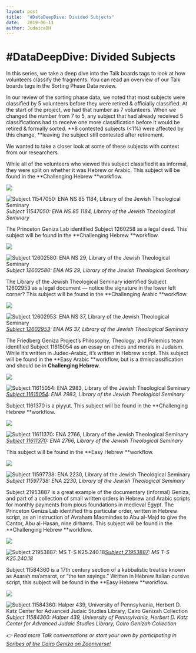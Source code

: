 ```yaml
---
layout: post
title:  "#DataDeepDive: Divided Subjects"
date:   2019-06-11
author: JudaicaDH
---
```

# #DataDeepDive: Divided Subjects

In this series, we take a deep dive into the Talk boards tags to look at how volunteers classify the fragments. You can read an overview of our Talk boards tags in the Sorting Phase Data review.

In our review of the sorting phase data, we noted that most subjects were classified by 5 volunteers before they were retired & officially classified. At the start of the project, we had that number as 7 volunteers. When we changed the number from 7 to 5, any subject that had already received 5 classifications had to receive one more classification before it would be retired & formally sorted. **8 contested subjects (<1%) were affected by this change, **leaving the subject still contested after retirement.

We wanted to take a closer look at some of these subjects with context from our researchers.

While all of the volunteers who viewed this subject classified it as informal, they were split on whether it was Hebrew or Arabic. This subject will be found in the **Challenging Hebrew **workflow.

![](https://cdn-images-1.medium.com/max/2000/0*xppE0E9fBdMYg-Yk.jpeg)

![Subject 11547050: ENA NS 85 1184, Library of the Jewish Theological Seminary](https://cdn-images-1.medium.com/max/2000/0*tF4H8b-owhbNrLhP.jpeg)*Subject 11547050: ENA NS 85 1184, Library of the Jewish Theological Seminary*

The Princeton Geniza Lab identified Subject 1260258 as a legal deed. This subject will be found in the **Challenging Hebrew **workflow.

![](https://cdn-images-1.medium.com/max/2000/0*2U0_nny3aT3pBVG5.jpeg)

![Subject 12602580: ENA NS 29, Library of the Jewish Theological Seminary](https://cdn-images-1.medium.com/max/2000/0*mnaT9yNRcWtSUEj2.jpeg)*Subject 12602580: ENA NS 29, Library of the Jewish Theological Seminary*

The Library of the Jewish Theological Seminary identified Subject 12602953 as a legal document — notice the signature in the lower left corner? This subject will be found in the **Challenging Arabic **workflow.

![](https://cdn-images-1.medium.com/max/2000/0*pFV1MZnn8u-A6Qmr.jpeg)

![[Subject 12602953](https://www.zooniverse.org/projects/judaicadh/scribes-of-the-cairo-geniza/talk/subjects/12602953): ENA NS 37, Library of the Jewish Theological Seminary](https://cdn-images-1.medium.com/max/2000/0*UPAWzxYhxDxZ9sXx.jpeg)*[Subject 12602953](https://www.zooniverse.org/projects/judaicadh/scribes-of-the-cairo-geniza/talk/subjects/12602953): ENA NS 37, Library of the Jewish Theological Seminary*

The Friedberg Geniza Project’s Philosophy, Theology, and Polemics team identified Subject 11615054 as an essay on ethics and morals in Judaism. While it’s written in Judeo-Arabic, it’s written in Hebrew script. This subject will be found in the **Easy Arabic **workflow, but is a #misclassification and should be in **Challenging Hebrew**.

![](https://cdn-images-1.medium.com/max/2000/0*IKXlVyDFkH2SpQo1.jpeg)

![[Subject 11615054](https://www.zooniverse.org/projects/judaicadh/scribes-of-the-cairo-geniza/talk/subjects/11615054): ENA 2983, Library of the Jewish Theological Seminary](https://cdn-images-1.medium.com/max/2000/0*ZAIMiEIHv8G33dh1.jpeg)*[Subject 11615054](https://www.zooniverse.org/projects/judaicadh/scribes-of-the-cairo-geniza/talk/subjects/11615054): ENA 2983, Library of the Jewish Theological Seminary*

Subject 1161370 is a piyyut. This subject will be found in the **Challenging Hebrew **workflow.

![](https://cdn-images-1.medium.com/max/2000/0*wmAV9XddUqIZMjbt.jpeg)

![[Subject 11611370](https://www.zooniverse.org/projects/judaicadh/scribes-of-the-cairo-geniza/talk/subjects/11611370): ENA 2766, Library of the Jewish Theological Seminary](https://cdn-images-1.medium.com/max/2000/0*Vp5IbO2a4xWyqLZO.jpeg)*[Subject 11611370](https://www.zooniverse.org/projects/judaicadh/scribes-of-the-cairo-geniza/talk/subjects/11611370): ENA 2766, Library of the Jewish Theological Seminary*

This subject will be found in the **Easy Hebrew **workflow.

![](https://cdn-images-1.medium.com/max/2000/0*UEhPOdpX0gVA_rK_.jpeg)

![Subject 11597738: ENA 2230, Library of the Jewish Theological Seminary](https://cdn-images-1.medium.com/max/2000/0*JhbmwskoSGIZQoIu.jpeg)*Subject 11597738: ENA 2230, Library of the Jewish Theological Seminary*

Subject 21953887 is a great example of the documentary (informal) Geniza, and part of a collection of small written orders in Hebrew and Arabic scripts for monthly payments from pious foundations in medieval Egypt. The Princeton Geniza Lab identified this particular order, written in Hebrew script, as an instruction of Avraham Maomindes to Abu al-Majd to give the Cantor, Abu al-Hasan, nine dirhams. This subject will be found in the **Challenging Hebrew **workflow.

![](https://cdn-images-1.medium.com/max/2000/0*4Xa-OuyMgWBBgUjt.jpeg)

![[Subject 21953887](https://www.zooniverse.org/projects/judaicadh/scribes-of-the-cairo-geniza/talk/subjects/21953887): MS T-S K25.240.18](https://cdn-images-1.medium.com/max/2000/0*k970fmouUuV900ZV.jpeg)*[Subject 21953887](https://www.zooniverse.org/projects/judaicadh/scribes-of-the-cairo-geniza/talk/subjects/21953887): MS T-S K25.240.18*

Subject 11584360 is a 17th century section of a kabbalistic treatise known as Asarah maʾamarot, or “the ten sayings.” Written in Hebrew Italian cursive script, this subject will be found in the **Easy Hebrew **workflow.

![](https://cdn-images-1.medium.com/max/2000/0*1yXif8t-bpeKVDSx.jpeg)

![Subject 11584360: Halper 439, University of Pennsylvania, Herbert D. Katz Center for Advanced Judaic Studies Library, Cairo Genizah Collection](https://cdn-images-1.medium.com/max/2000/0*joiGGzboUgB3xJ0I.jpeg)*Subject 11584360: Halper 439, University of Pennsylvania, Herbert D. Katz Center for Advanced Judaic Studies Library, Cairo Genizah Collection*

*👉 Read more Talk conversations or start your own by participating in [Scribes of the Cairo Geniza on Zooniverse!](http://scribesofthecairogeniza.org)*
